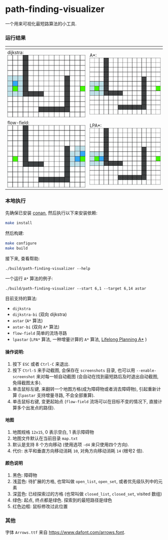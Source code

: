 path-finding-visualizer
=======================

一个用来可视化最短路算法的小工具.

### 运行结果

| <!-- -->                               | <!-- -->                         |
| -------------------------------------- | -------------------------------- |
| dijkstra: ![](misc/dijkstra.gif)       | A*: ![](misc/astar.gif)          |
| flow-field: ![](misc/flow-field.gif)   | LPA*: ![](misc/lpastar.gif)      |

### 本地执行

先确保已安装 [conan](https://conan.io/), 然后执行以下来安装依赖:

```bash
make install
```

然后构建:

```bash
make configure
make build
```

接下来, 查看帮助:

```
./build/path-finding-visualizer --help
```

一个运行 `A*` 算法的例子:

```
./build/path-finding-visualizer --start 6,1 --target 6,14 astar
```

目前支持的算法:

* `dijkstra`
* `dijkstra-bi` (双向 dijkstra)
* `astar` (`A*` 算法)
* `astar-bi` (双向 `A*` 算法)
* `flow-field` 简单的流场寻路
* `lpastar` (`LPA*` 算法, 一种增量计算的 `A*` 算法,  [Lifelong Planning A*](https://en.wikipedia.org/wiki/Lifelong_Planning_A*) )

#### 操作说明:

1. 按下 `ESC` 或者 `Ctrl-C` 来退出.
2. 按下 `Ctrl-S` 来手动截图, 会保存在 `screenshots` 目录, 也可以用 `--enable-screenshot` 来对每一帧自动截图 (会自动在找到最短路后及时退出自动截图, 免得截图太多).
3. 单击鼠标左键, 来翻转一个地图方格(成为障碍物或者消去障碍物), 引起重新计算 (`lpastar` 支持增量寻路, 不会全部重算).
4. 单击鼠标右键, 变更起始点 (`flow-field` 流场可以在目标不变的情况下, 直接计算多个出发点的路径).

#### 地图

1. 地图规格 `12x15`, 0 表示空白, 1 表示障碍物
2. 地图文件默认在当前目录 `map.txt`
3. 默认是支持 8 个方向移动 (使用选项 `-d4` 来只使用四个方向).
4. 代价: 水平和垂直方向移动消耗 `10`, 对角方向移动消耗 `14` (根号2 倍).

#### 颜色说明

1. 黑色: 障碍物
1. 浅蓝色: 待扩展的方格, 也常叫做 `open_list`, `open_set`, 或者优先级队列中的元素
1. 深蓝色: 已经探索过的方格 (也常叫做 `closed_list`, `closed_set`, visited 数组)
1. 绿色: 起点, 终点都是绿色. 探索到的最短路径是绿色
1. 红色边框: 鼠标修改过此位置

### 其他

字体 `Arrows.ttf` 来自 https://www.dafont.com/arrows.font.
